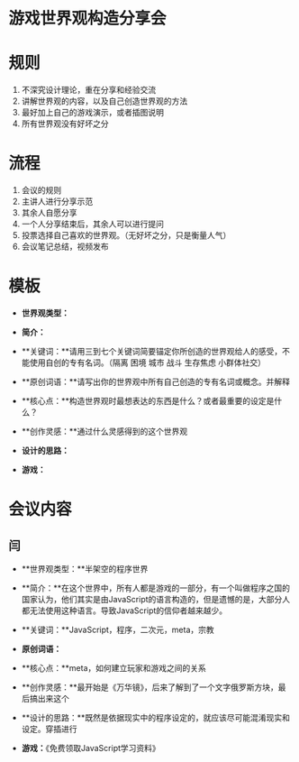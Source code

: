 # 游戏世界观构造分享会

# 规则

1. 不深究设计理论，重在分享和经验交流
2. 讲解世界观的内容，以及自己创造世界观的方法
3. 最好加上自己的游戏演示，或者插图说明
4. 所有世界观没有好坏之分

# 流程

1. 会议的规则
2. 主讲人进行分享示范
3. 其余人自愿分享
4. 一个人分享结束后，其余人可以进行提问
5. 投票选择自己喜欢的世界观。（无好坏之分，只是衡量人气）
6. 会议笔记总结，视频发布





# 模板



- **世界观类型：**

- **简介：**

- **关键词：**请用三到七个关键词简要锚定你所创造的世界观给人的感受，不能使用自创的专有名词。（隔离 困境 城市 战斗 生存焦虑 小群体社交）
- **原创词语：**请写出你的世界观中所有自己创造的专有名词或概念。并解释
- **核心点：**构造世界观时最想表达的东西是什么？或者最重要的设定是什么？
- **创作灵感：**通过什么灵感得到的这个世界观
- **设计的思路：**
- **游戏：**



# 会议内容

## 闫

- **世界观类型：**半架空的程序世界

- **简介：**在这个世界中，所有人都是游戏的一部分，有一个叫做程序之国的国家认为，他们其实是由JavaScript的语言构造的，但是遗憾的是，大部分人都无法使用这种语言。导致JavaScript的信仰者越来越少。

- **关键词：**JavaScript，程序，二次元，meta，宗教
- **原创词语：**
- **核心点：**meta，如何建立玩家和游戏之间的关系
- **创作灵感：**最开始是《万华镜》，后来了解到了一个文字俄罗斯方块，最后搞出来这个
- **设计的思路：**既然是依据现实中的程序设定的，就应该尽可能混淆现实和设定。穿插进行
- **游戏：**《免费领取JavaScript学习资料》




